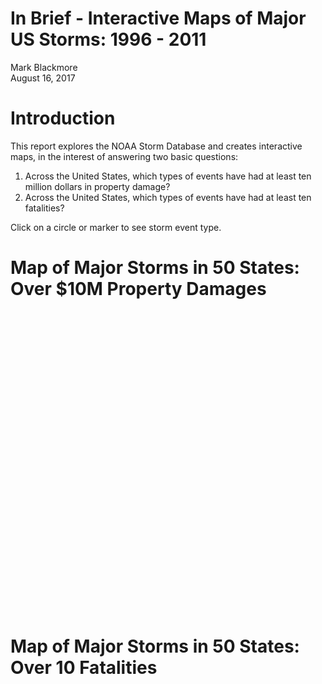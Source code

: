 # In Brief - Interactive Maps of Major US Storms: 1996 - 2011
Mark Blackmore  
August 16, 2017  



# Introduction
This report explores the NOAA Storm Database and creates interactive maps, in the interest of answering two basic questions:  

1. Across the United States, which types of events have had at least ten million dollars in property damage? 
2. Across the United States, which types of events have had at least ten fatalities? 

Click on a circle or marker to see storm event type.






# Map of Major Storms in 50 States: Over $10M Property Damages

<!--html_preserve--><div id="htmlwidget-9d232c56237b1fd753cf" style="width:864px;height:480px;" class="leaflet html-widget"></div>
<script type="application/json" data-for="htmlwidget-9d232c56237b1fd753cf">{"x":{"calls":[{"method":"addTiles","args":["http://{s}.tile.openstreetmap.org/{z}/{x}/{y}.png",null,null,{"minZoom":0,"maxZoom":18,"maxNativeZoom":null,"tileSize":256,"subdomains":"abc","errorTileUrl":"","tms":false,"continuousWorld":false,"noWrap":false,"zoomOffset":0,"zoomReverse":false,"opacity":1,"zIndex":null,"unloadInvisibleTiles":null,"updateWhenIdle":null,"detectRetina":false,"reuseTiles":false,"attribution":"&copy; <a href=\"http://openstreetmap.org\">OpenStreetMap\u003c/a> contributors, <a href=\"http://creativecommons.org/licenses/by-sa/2.0/\">CC-BY-SA\u003c/a>"}]},{"method":"addMarkers","args":[[33.29,35.23,35.26,39.53,38.06,31.06,33.54,33.23,25.48,36.59,44.17,44.47,44.49,44.48,45.01,44.48,36.04,37.29,35.18,35.24,33.24,40.44,38.56,38.47,38.38,38.47,38.46,41.16,41.16,46.5,46.5,35.17,29.25,38.33,35.2,35.24,39.44,40.3,38.27,38.28,38.05,29.95,45,30.28,37.51,33.17,38.05,38.28,38.27,30.19,30.28,40.01,40,29.5,43.28,31.16,31.58,37.23,41.04,41.01,30.34,40.13,39.09,39.12,41.48,42.09,34.38,34.59,35.4,33.27,43.04,30.3,35.45,32,34.32,37.45,37.44,32.54,39.36,39.39,31.43,42.07,32.42,36.03,36.04,41.33,41.43,37.43,33.31,33.16,33.24,35.35,35.02,34.39,34.52,33.49,33.4,33.38,31.22,33.21,32.45,34.06,33.03,37.03,44.57,48.58,48.58,34.3,35,36.58,39.52,42.06,42.06,39.45,45,45,41.04,40.42,40.42,43.13,41.04,40.13,42.06,42.05,40.13,42.05],[-112.04,-94.25,-94.21,-104.57,-85.44,-97.21,-93.2,-87.14,-80.17,-86.37,-94.1,-93.2,-93.19,-93.19,-93.09,-93.19,-86.55,-97.22,-97.36,-97.27,-94.44,-111.52,-76.59,-90.3,-90.27,-90.2,-90.15,-96,-96,-100.45,-100.54,-99,-98.3,-77.11,-97.32,-97.29,-104.56,-96.47,-122.53,-122.18,-122.42,-90.07,-93.29,-97.59,-111.33,-112.17,-122.42,-122.18,-122.53,-92.28,-92.42,-82.52,-82.36,-97.58,-89.28,-85.55,-84.27,-99.22,-81.31,-83.39,-98.16,-104.45,-85.53,-85.54,-91.51,-91.49,-99.19,-89.59,-88.51,-94.04,-88.54,-97.49,-86.51,-102.09,-94.19,-89.04,-89.34,-91.15,-104.42,-105.04,-106.16,-85.38,-90.4,-89.08,-86.37,-83.32,-87.32,-97.37,-111.51,-111.58,-112.18,-78.55,-79.04,-87.04,-92.1,-86.03,-86.31,-87.25,-90.14,-87.12,-85.52,-88.09,-87.49,-94.34,-93.21,-102.15,-102.15,-90.35,-90.18,-89.09,-90.3,-72.45,-72.45,-104.36,-72.33,-72.34,-74.33,-74.43,-74.43,-72.28,-74.33,-76.36,-76.15,-75.54,-76.36,-76.03],null,null,null,{"clickable":true,"draggable":false,"keyboard":true,"title":"","alt":"","zIndexOffset":0,"opacity":1,"riseOnHover":false,"riseOffset":250},["THUNDERSTORM WIND","TORNADO","TORNADO","HAIL","TORNADO","HAIL","TORNADO","TORNADO","TORNADO","HAIL","TORNADO","THUNDERSTORM WIND","HAIL","HAIL","TORNADO","THUNDERSTORM WIND","TORNADO","TORNADO","TORNADO","TORNADO","TORNADO","TORNADO","TORNADO","HAIL","HAIL","HAIL","HAIL","HAIL","HAIL","HAIL","HAIL","TORNADO","HAIL","TORNADO","TORNADO","TORNADO","HAIL","TORNADO","FLOOD","FLOOD","FLOOD","STORM SURGE/TIDE","THUNDERSTORM WIND","HAIL","FLOOD","THUNDERSTORM WIND","FLOOD","FLOOD","FLOOD","FLOOD","FLOOD","HAIL","HAIL","HAIL","HAIL","TORNADO","TORNADO","TORNADO","HAIL","FLASH FLOOD","FLASH FLOOD","TORNADO","FLOOD","FLASH FLOOD","FLOOD","FLOOD","THUNDERSTORM WIND","TORNADO","TORNADO","HAIL","FLASH FLOOD","HAIL","TORNADO","HAIL","TORNADO","THUNDERSTORM WIND","THUNDERSTORM WIND","THUNDERSTORM WIND","HAIL","HAIL","HAIL","HAIL","TORNADO","FLOOD","FLOOD","TORNADO","FLASH FLOOD","HAIL","HAIL","HAIL","HAIL","TORNADO","TORNADO","TORNADO","TORNADO","TORNADO","TORNADO","TORNADO","TORNADO","TORNADO","TORNADO","TORNADO","TORNADO","TORNADO","TORNADO","FLOOD","FLOOD","FLOOD","FLOOD","FLASH FLOOD","FLASH FLOOD","TORNADO","TORNADO","HAIL","FLOOD","FLOOD","FLOOD","FLOOD","FLOOD","FLASH FLOOD","FLOOD","FLOOD","FLOOD","FLOOD","FLOOD","FLOOD"],{"showCoverageOnHover":true,"zoomToBoundsOnClick":true,"spiderfyOnMaxZoom":true,"removeOutsideVisibleBounds":true},null]}],"limits":{"lat":[25.48,48.58],"lng":[-122.53,-72.28]}},"evals":[],"jsHooks":[]}</script><!--/html_preserve-->

# Map of Major Storms in 50 States: Over 10 Fatalities
<!--html_preserve--><div id="htmlwidget-433a052dba9b6f58b5ab" style="width:864px;height:480px;" class="leaflet html-widget"></div>
<script type="application/json" data-for="htmlwidget-433a052dba9b6f58b5ab">{"x":{"calls":[{"method":"addTiles","args":["http://{s}.tile.openstreetmap.org/{z}/{x}/{y}.png",null,null,{"minZoom":0,"maxZoom":18,"maxNativeZoom":null,"tileSize":256,"subdomains":"abc","errorTileUrl":"","tms":false,"continuousWorld":false,"noWrap":false,"zoomOffset":0,"zoomReverse":false,"opacity":1,"zIndex":null,"unloadInvisibleTiles":null,"updateWhenIdle":null,"detectRetina":false,"reuseTiles":false,"attribution":"&copy; <a href=\"http://openstreetmap.org\">OpenStreetMap\u003c/a> contributors, <a href=\"http://creativecommons.org/licenses/by-sa/2.0/\">CC-BY-SA\u003c/a>"}]},{"method":"addMarkers","args":[[34.31,30.49,33.23,28.42,28.14,34.23,35.08,35.18,35.24,33.03,31.1,35.31,37.57,36.07,28.57,37.23,36.55,36.27,36.04,34.25,33.4,36.05,34.03,34.26,33.21,34.18,34.23,34.06,33.03,37.03],[-92.31,-97.37,-87.14,-81.21,-81.29,-83.54,-97.51,-97.36,-97.27,-87.42,-84.16,-89.02,-87.33,-89.31,-81.35,-99.22,-94.37,-86.1,-86.37,-93.55,-86.31,-76.57,-88.26,-87.31,-87.12,-87.47,-85.58,-88.09,-87.49,-94.34],null,null,null,{"clickable":true,"draggable":false,"keyboard":true,"title":"","alt":"","zIndexOffset":0,"opacity":1,"riseOnHover":false,"riseOffset":250},["THUNDERSTORM WIND","TORNADO","TORNADO","HAIL","TORNADO","HAIL","TORNADO","TORNADO","TORNADO","HAIL","TORNADO","THUNDERSTORM WIND","HAIL","HAIL","TORNADO","THUNDERSTORM WIND","TORNADO","TORNADO","TORNADO","TORNADO","TORNADO","TORNADO","TORNADO","HAIL","HAIL","HAIL","HAIL","HAIL","HAIL","HAIL","HAIL","TORNADO","HAIL","TORNADO","TORNADO","TORNADO","HAIL","TORNADO","FLOOD","FLOOD","FLOOD","STORM SURGE/TIDE","THUNDERSTORM WIND","HAIL","FLOOD","THUNDERSTORM WIND","FLOOD","FLOOD","FLOOD","FLOOD","FLOOD","HAIL","HAIL","HAIL","HAIL","TORNADO","TORNADO","TORNADO","HAIL","FLASH FLOOD","FLASH FLOOD","TORNADO","FLOOD","FLASH FLOOD","FLOOD","FLOOD","THUNDERSTORM WIND","TORNADO","TORNADO","HAIL","FLASH FLOOD","HAIL","TORNADO","HAIL","TORNADO","THUNDERSTORM WIND","THUNDERSTORM WIND","THUNDERSTORM WIND","HAIL","HAIL","HAIL","HAIL","TORNADO","FLOOD","FLOOD","TORNADO","FLASH FLOOD","HAIL","HAIL","HAIL","HAIL","TORNADO","TORNADO","TORNADO","TORNADO","TORNADO","TORNADO","TORNADO","TORNADO","TORNADO","TORNADO","TORNADO","TORNADO","TORNADO","TORNADO","FLOOD","FLOOD","FLOOD","FLOOD","FLASH FLOOD","FLASH FLOOD","TORNADO","TORNADO","HAIL","FLOOD","FLOOD","FLOOD","FLOOD","FLOOD","FLASH FLOOD","FLOOD","FLOOD","FLOOD","FLOOD","FLOOD","FLOOD"],{"showCoverageOnHover":true,"zoomToBoundsOnClick":true,"spiderfyOnMaxZoom":true,"removeOutsideVisibleBounds":true},null]}],"limits":{"lat":[28.14,37.57],"lng":[-99.22,-76.57]}},"evals":[],"jsHooks":[]}</script><!--/html_preserve-->

